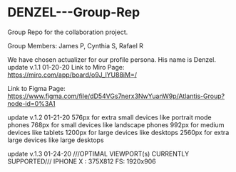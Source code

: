 # DENZEL---Group-Rep

Group Repo for the collaboration project. 

Group Members: James P, Cynthia S, Rafael R

We have chosen actualizer for our profile persona. His name is Denzel. 
update v.1.1 01-20-20
Link to Miro Page:
  https://miro.com/app/board/o9J_lYU88iM=/

  Link to Figma Page:
    https://www.figma.com/file/dD54VGs7nerx3NwYuanW9p/Atlantis-Group?node-id=0%3A1

update v.1.2 01-21-20
    576px for extra small devices like portrait mode phones
768px for small devices like landscape phones
992px for medium devices like tablets
1200px for large devices like desktops
2560px for extra large devices like large desktops

update v.1.3 01-24-20
///OPTIMAL VIEWPORT(s) CURRENTLY SUPPORTED///
IPHONE X : 375X812
FS: 1920x906


